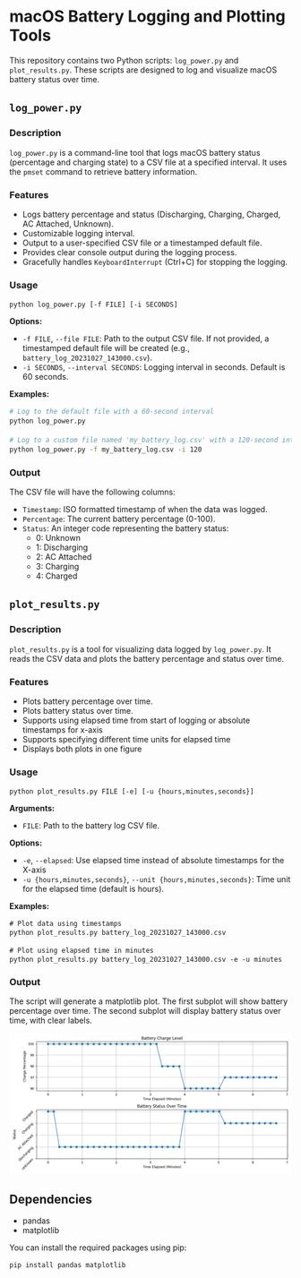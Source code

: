 
# macOS Battery Logging and Plotting Tools

This repository contains two Python scripts: `log_power.py` and `plot_results.py`. These scripts are designed to log and visualize macOS battery status over time.

## `log_power.py`

### Description

`log_power.py` is a command-line tool that logs macOS battery status (percentage and charging state) to a CSV file at a specified interval. It uses the `pmset` command to retrieve battery information.

### Features

-   Logs battery percentage and status (Discharging, Charging, Charged, AC Attached, Unknown).
-   Customizable logging interval.
-   Output to a user-specified CSV file or a timestamped default file.
-   Provides clear console output during the logging process.
-   Gracefully handles `KeyboardInterrupt` (Ctrl+C) for stopping the logging.

### Usage

```
python log_power.py [-f FILE] [-i SECONDS]
```

**Options:**

-   `-f FILE`, `--file FILE`: Path to the output CSV file. If not provided, a timestamped default file will be created (e.g., `battery_log_20231027_143000.csv`).
-   `-i SECONDS`, `--interval SECONDS`: Logging interval in seconds. Default is 60 seconds.

**Examples:**

```bash
# Log to the default file with a 60-second interval
python log_power.py

# Log to a custom file named 'my_battery_log.csv' with a 120-second interval
python log_power.py -f my_battery_log.csv -i 120
```

### Output

The CSV file will have the following columns:

-   `Timestamp`: ISO formatted timestamp of when the data was logged.
-   `Percentage`: The current battery percentage (0-100).
-   `Status`: An integer code representing the battery status:
    -   0: Unknown
    -   1: Discharging
    -   2: AC Attached
    -   3: Charging
    -   4: Charged

## `plot_results.py`

### Description

`plot_results.py` is a tool for visualizing data logged by `log_power.py`. It reads the CSV data and plots the battery percentage and status over time.

### Features

-   Plots battery percentage over time.
-   Plots battery status over time.
-   Supports using elapsed time from start of logging or absolute timestamps for x-axis
-   Supports specifying different time units for elapsed time
-   Displays both plots in one figure

### Usage

```
python plot_results.py FILE [-e] [-u {hours,minutes,seconds}]
```

**Arguments:**

-   `FILE`: Path to the battery log CSV file.

**Options:**

-   `-e`, `--elapsed`: Use elapsed time instead of absolute timestamps for the X-axis
-   `-u {hours,minutes,seconds}`, `--unit {hours,minutes,seconds}`: Time unit for the elapsed time (default is hours).

**Examples:**

```
# Plot data using timestamps
python plot_results.py battery_log_20231027_143000.csv

# Plot using elapsed time in minutes
python plot_results.py battery_log_20231027_143000.csv -e -u minutes
```

### Output

The script will generate a matplotlib plot. The first subplot will show battery percentage over time. The second subplot will display battery status over time, with clear labels.

![Example output of graph](demo.png)

## Dependencies

-   pandas
-   matplotlib

You can install the required packages using pip:

```
pip install pandas matplotlib
```

